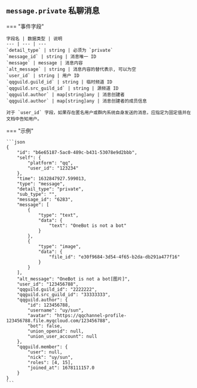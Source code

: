 ## `message.private` 私聊消息

=== "事件字段"

    字段名 | 数据类型 | 说明
    --- | --- | ---
    `detail_type` | string | 必须为 `private`
    `message_id` | string | 消息唯一 ID
    `message` | message | 消息内容
    `alt_message` | string | 消息内容的替代表示, 可以为空
    `user_id` | string | 用户 ID
    `qqguild.guild_id` | string | 临时频道 ID
    `qqguild.src_guild_id` | string | 源频道 ID
    `qqguild.author` | map[string]any | 消息创建者
    `qqguild.author` | map[string]any | 消息创建者的成员信息

    对于 `user_id` 字段，如果存在匿名用户或群内系统自身发送的消息，应指定为固定值并在文档中告知用户。

=== "示例"

    ```json
    {
        "id": "b6e65187-5ac0-489c-b431-53078e9d2bbb",
        "self": {
            "platform": "qq",
            "user_id": "123234"
        },
        "time": 1632847927.599013,
        "type": "message",
        "detail_type": "private",
        "sub_type": "",
        "message_id": "6283",
        "message": [
            {
                "type": "text",
                "data": {
                    "text": "OneBot is not a bot"
                }
            },
            {
                "type": "image",
                "data": {
                    "file_id": "e30f9684-3d54-4f65-b2da-db291a477f16"
                }
            }
        ],
        "alt_message": "OneBot is not a bot[图片]",
        "user_id": "123456788",
        "qqguild.guild_id": "2222222",
        "qqguild.src_guild_id": "33333333",
        "qqguild.author": {
            "id": 123456788,
            "username": "uy/sun",
            "avatar": "https://qqchannel-profile-123456788.file.myqcloud.com/123456788",
            "bot": false,
            "union_openid": null,
            "union_user_account": null
        },
        "qqguild.member": {
            "user": null,
            "nick": "uy/sun",
            "roles": [4, 15],
            "joined_at": 1678111157.0
        }
    }
    ```
